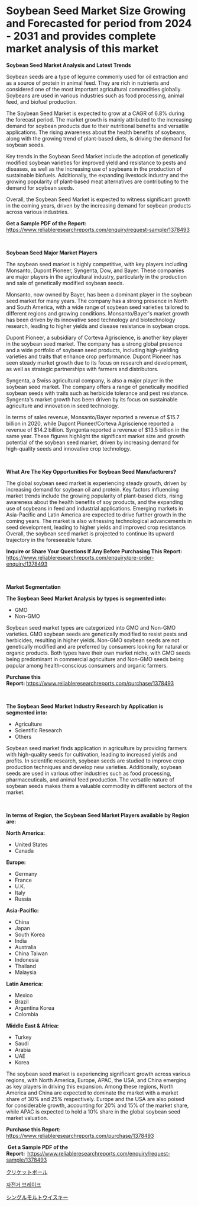 <p><h1>Soybean Seed Market Size Growing and Forecasted for period from 2024 - 2031 and provides complete market analysis of this market</h1></p><p><strong>Soybean Seed Market Analysis and Latest Trends</strong></p>
<p><p>Soybean seeds are a type of legume commonly used for oil extraction and as a source of protein in animal feed. They are rich in nutrients and considered one of the most important agricultural commodities globally. Soybeans are used in various industries such as food processing, animal feed, and biofuel production.</p><p>The Soybean Seed Market is expected to grow at a CAGR of 6.8% during the forecast period. The market growth is mainly attributed to the increasing demand for soybean products due to their nutritional benefits and versatile applications. The rising awareness about the health benefits of soybeans, along with the growing trend of plant-based diets, is driving the demand for soybean seeds.</p><p>Key trends in the Soybean Seed Market include the adoption of genetically modified soybean varieties for improved yield and resistance to pests and diseases, as well as the increasing use of soybeans in the production of sustainable biofuels. Additionally, the expanding livestock industry and the growing popularity of plant-based meat alternatives are contributing to the demand for soybean seeds.</p><p>Overall, the Soybean Seed Market is expected to witness significant growth in the coming years, driven by the increasing demand for soybean products across various industries.</p></p>
<p><strong>Get a Sample PDF of the Report:&nbsp;</strong> <a href="https://www.reliableresearchreports.com/enquiry/request-sample/1378493">https://www.reliableresearchreports.com/enquiry/request-sample/1378493</a></p>
<p>&nbsp;</p>
<p><strong>Soybean Seed Major Market Players</strong></p>
<p><p>The soybean seed market is highly competitive, with key players including Monsanto, Dupont Pioneer, Syngenta, Dow, and Bayer. These companies are major players in the agricultural industry, particularly in the production and sale of genetically modified soybean seeds.</p><p>Monsanto, now owned by Bayer, has been a dominant player in the soybean seed market for many years. The company has a strong presence in North and South America, with a wide range of soybean seed varieties tailored to different regions and growing conditions. Monsanto/Bayer's market growth has been driven by its innovative seed technology and biotechnology research, leading to higher yields and disease resistance in soybean crops.</p><p>Dupont Pioneer, a subsidiary of Corteva Agriscience, is another key player in the soybean seed market. The company has a strong global presence and a wide portfolio of soybean seed products, including high-yielding varieties and traits that enhance crop performance. Dupont Pioneer has seen steady market growth due to its focus on research and development, as well as strategic partnerships with farmers and distributors.</p><p>Syngenta, a Swiss agricultural company, is also a major player in the soybean seed market. The company offers a range of genetically modified soybean seeds with traits such as herbicide tolerance and pest resistance. Syngenta's market growth has been driven by its focus on sustainable agriculture and innovation in seed technology.</p><p>In terms of sales revenue, Monsanto/Bayer reported a revenue of $15.7 billion in 2020, while Dupont Pioneer/Corteva Agriscience reported a revenue of $14.2 billion. Syngenta reported a revenue of $13.5 billion in the same year. These figures highlight the significant market size and growth potential of the soybean seed market, driven by increasing demand for high-quality seeds and innovative crop technology.</p></p>
<p>&nbsp;</p>
<p><strong>What Are The Key Opportunities For Soybean Seed Manufacturers?</strong></p>
<p><p>The global soybean seed market is experiencing steady growth, driven by increasing demand for soybean oil and protein. Key factors influencing market trends include the growing popularity of plant-based diets, rising awareness about the health benefits of soy products, and the expanding use of soybeans in feed and industrial applications. Emerging markets in Asia-Pacific and Latin America are expected to drive further growth in the coming years. The market is also witnessing technological advancements in seed development, leading to higher yields and improved crop resistance. Overall, the soybean seed market is projected to continue its upward trajectory in the foreseeable future.</p></p>
<p><strong>Inquire or Share Your Questions If Any Before Purchasing This Report:</strong> <a href="https://www.reliableresearchreports.com/enquiry/pre-order-enquiry/1378493">https://www.reliableresearchreports.com/enquiry/pre-order-enquiry/1378493</a></p>
<p>&nbsp;</p>
<p><strong>Market Segmentation</strong></p>
<p><strong>The Soybean Seed Market Analysis by types is segmented into:</strong></p>
<p><ul><li>GMO</li><li>Non-GMO</li></ul></p>
<p><p>Soybean seed market types are categorized into GMO and Non-GMO varieties. GMO soybean seeds are genetically modified to resist pests and herbicides, resulting in higher yields. Non-GMO soybean seeds are not genetically modified and are preferred by consumers looking for natural or organic products. Both types have their own market niche, with GMO seeds being predominant in commercial agriculture and Non-GMO seeds being popular among health-conscious consumers and organic farmers.</p></p>
<p><strong>Purchase this Report:&nbsp;</strong><a href="https://www.reliableresearchreports.com/purchase/1378493">https://www.reliableresearchreports.com/purchase/1378493</a></p>
<p>&nbsp;</p>
<p><strong>The Soybean Seed Market Industry Research by Application is segmented into:</strong></p>
<p><ul><li>Agriculture</li><li>Scientific Research</li><li>Others</li></ul></p>
<p><p>Soybean seed market finds application in agriculture by providing farmers with high-quality seeds for cultivation, leading to increased yields and profits. In scientific research, soybean seeds are studied to improve crop production techniques and develop new varieties. Additionally, soybean seeds are used in various other industries such as food processing, pharmaceuticals, and animal feed production. The versatile nature of soybean seeds makes them a valuable commodity in different sectors of the market.</p></p>
<p>&nbsp;</p>
<p><strong>In terms of Region, the Soybean Seed Market Players available by Region are:</strong></p>
<p>
    <p> <strong> North America: </strong>
        <ul>
            <li>United States</li>
            <li>Canada</li>
        </ul>
        </p> 
    <p> <strong> Europe: </strong>
        <ul>
            <li>Germany</li>
            <li>France</li>
            <li>U.K.</li>
            <li>Italy</li>
            <li>Russia</li>
        </ul>
        </p> 
    <p> <strong> Asia-Pacific: </strong>
        <ul>
            <li>China</li>
            <li>Japan</li>
            <li>South Korea</li>
            <li>India</li>
            <li>Australia</li>
            <li>China Taiwan</li>
            <li>Indonesia</li>
            <li>Thailand</li>
            <li>Malaysia</li>
        </ul>
        </p> 
    <p> <strong> Latin America: </strong>
        <ul>
            <li>Mexico</li>
            <li>Brazil</li>
            <li>Argentina Korea</li>
            <li>Colombia</li>
        </ul>
        </p> 
    <p> <strong> Middle East & Africa: </strong>
        <ul>
            <li>Turkey</li>
            <li>Saudi</li>
            <li>Arabia</li>
            <li>UAE</li>
            <li>Korea</li>
        </ul>
    </p>
    </p>
<p><p>The soybean seed market is experiencing significant growth across various regions, with North America, Europe, APAC, the USA, and China emerging as key players in driving this expansion. Among these regions, North America and China are expected to dominate the market with a market share of 30% and 25% respectively. Europe and the USA are also poised for considerable growth, accounting for 20% and 15% of the market share, while APAC is expected to hold a 10% share in the global soybean seed market valuation.</p></p>
<p><strong>Purchase this Report: </strong><a href="https://www.reliableresearchreports.com/purchase/1378493">https://www.reliableresearchreports.com/purchase/1378493</a></p>
<p>&nbsp;<strong>Get a Sample PDF of the Report:&nbsp;&nbsp;</strong><a href="https://www.reliableresearchreports.com/enquiry/request-sample/1378493">https://www.reliableresearchreports.com/enquiry/request-sample/1378493</a></p>
<p><strong></strong></p>
<p><p><a href="https://medium.com/@zaneriver645/%E3%82%AF%E3%83%AA%E3%82%B1%E3%83%83%E3%83%88%E3%83%9C%E3%83%BC%E3%83%AB%E5%B8%82%E5%A0%B4%E3%81%AE%E3%83%88%E3%83%AC%E3%83%B3%E3%83%89%E3%81%A8%E5%B8%82%E5%A0%B4%E5%88%86%E6%9E%90%E3%81%AF-2024%E5%B9%B4%E3%81%8B%E3%82%892031%E5%B9%B4%E3%81%BE%E3%81%A7%E3%81%AE%E6%9C%9F%E9%96%93%E3%81%AE%E4%BA%88%E6%B8%AC%E3%81%95%E3%82%8C%E3%81%A6%E3%81%84%E3%81%BE%E3%81%99-c2fee1743666">クリケットボール</a></p><p><a href="https://medium.com/@glendatilghmankmgz0rbhwpy/%EC%9E%90%EC%A0%84%EA%B1%B0-%EB%B8%8C%EB%A0%88%EC%9D%B4%ED%81%AC-%EC%8B%9C%EC%9E%A5-%EB%B6%84%EC%84%9D-%EB%B0%8F-%EC%82%AC%EC%9D%B4%EC%A6%88-%EC%98%88%EC%B8%A1-%EA%B8%B0%EA%B0%84%EC%9D%80-2024%EB%85%84%EB%B6%80%ED%84%B0-2031%EB%85%84%EA%B9%8C%EC%A7%80%EC%9E%85%EB%8B%88%EB%8B%A4-85929f0d7edc">자전거 브레이크</a></p><p><a href="https://medium.com/@diegogaylord2023/%E5%8D%98%E4%B8%80%E3%83%A2%E3%83%AB%E3%83%88%E3%82%A6%E3%82%A4%E3%82%B9%E3%82%AD%E3%83%BC%E5%B8%82%E5%A0%B4%E3%81%AE%E5%88%86%E6%9E%90%E3%81%A8-2024%E5%B9%B4%E3%81%8B%E3%82%892031%E5%B9%B4%E3%81%BE%E3%81%A7%E3%81%AE%E4%BA%88%E6%B8%AC%E3%82%B5%E3%82%A4%E3%82%BA-8401e38744cc">シングルモルトウイスキー</a></p></p>